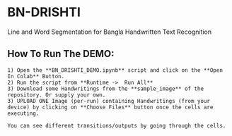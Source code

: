 # BN-DRISHTI
Line and Word Segmentation for Bangla Handwritten Text Recognition

## How To Run The DEMO:
	1) Open the **BN_DRISHTI_DEMO.ipynb** script and click on the **Open In Colab** Button.
	2) Run the script from **Runtime ->  Run All**
	3) Download some Handwritings from the **sample_image** of the repository. Or supply your own. 
	3) UPLOAD ONE Image (per-run) containing Handwritings (from your device) by clicking on **Choose Files** button once the cells are executing.
	
	You can see different transitions/outputs by going through the cells.